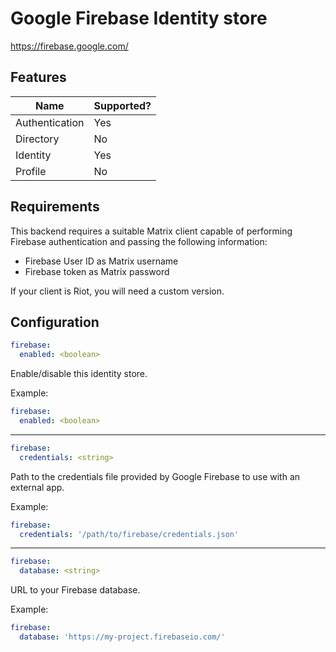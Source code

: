 # Google Firebase Identity store
https://firebase.google.com/

## Features
|      Name      | Supported? |
|----------------|------------|
| Authentication | Yes        |
| Directory      | No         |
| Identity       | Yes        |
| Profile        | No         |

## Requirements
This backend requires a suitable Matrix client capable of performing Firebase authentication and passing the following
information:
- Firebase User ID as Matrix username
- Firebase token as Matrix password

If your client is Riot, you will need a custom version.

## Configuration
```yaml
firebase:
  enabled: <boolean>
```
Enable/disable this identity store.

Example:
```yaml
firebase:
  enabled: <boolean>
```

---

```yaml
firebase:
  credentials: <string>
```
Path to the credentials file provided by Google Firebase to use with an external app.

Example:
```yaml
firebase:
  credentials: '/path/to/firebase/credentials.json'
```

---

```yaml
firebase:
  database: <string>
```
URL to your Firebase database.

Example:
```yaml
firebase:
  database: 'https://my-project.firebaseio.com/'
```
